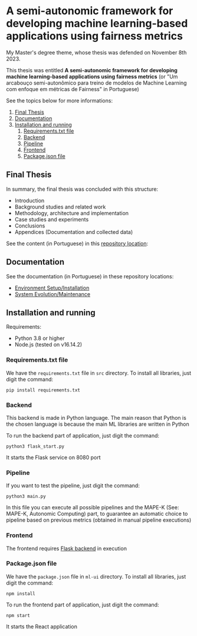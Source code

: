 # A semi-autonomic framework for developing machine learning-based applications using fairness metrics
My Master's degree theme, whose thesis was defended on November 8th 2023.

This thesis was entitled **A semi-autonomic framework for developing machine learning-based applications using fairness metrics** (or "Um arcabouço semi-autonômico para treino de modelos de Machine Learning com enfoque em métricas de Fairness" in Portuguese)

See the topics below for more informations:

1. [Final Thesis](#final-thesis)
2. [Documentation](#documentation)
3. [Installation and running](#installation-and-running)
    1. [Requirements.txt file](#requirementstxt-file)
    2. [Backend](#backend)
    2. [Pipeline](#pipeline)
    2. [Frontend](#frontend)
    2. [Package.json file](#packagejson-file)

## Final Thesis

In summary, the final thesis was concluded with this structure:

- Introduction
- Background studies and related work
- Methodology, architecture and implementation
- Case studies and experiments
- Conclusions
- Appendices (Documentation and collected data)

See the content (in Portuguese) in this [repository location](https://github.com/tenazatto/MsC/blob/master/texts/dissertation/final/thesis.pdf):

## Documentation

See the documentation (in Portuguese) in these repository locations:

- [Environment Setup/Installation](https://github.com/tenazatto/MsC/blob/master/texts/dissertation/attachments/docs/install/main.pdf)
- [System Evolution/Maintenance](https://github.com/tenazatto/MsC/blob/master/texts/dissertation/attachments/docs/maintenance/main.pdf)

## Installation and running

Requirements:
- Python 3.8 or higher
- Node.js (tested on v16.14.2)

### Requirements.txt file

We have the `requirements.txt` file in `src` directory. To install all libraries, just digit the command:

```pip install requirements.txt```

### Backend

This backend is made in Python language. The main reason that Python is the chosen language is because the main ML libraries are written in Python

To run the backend part of application, just digit the command:

```python3 flask_start.py```

It starts the Flask service on 8080 port

### Pipeline

If you want to test the pipeline, just digit the command:

```python3 main.py```

In this file you can execute all possible pipelines and the MAPE-K (See: MAPE-K, Autonomic Computing) part, to guarantee an automatic choice to pipeline based on previous metrics (obtained in manual pipeline executions)

### Frontend

The frontend requires [Flask backend](#Backend) in execution

### Package.json file

We have the `package.json` file in `ml-ui` directory. To install all libraries, just digit the command:

```npm install```

To run the frontend part of application, just digit the command:

```npm start```

It starts the React application